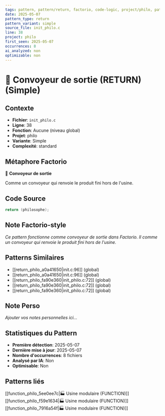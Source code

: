 ```yaml
---
tags: pattern, pattern/return, factorio, code-logic, project/philo, pattern/variant/simple
date: 2025-05-07
pattern_type: return
pattern_variant: simple
source_file: init_philo.c
line: 38
project: philo
first_seen: 2025-05-07
occurrences: 8
ai_analyzed: non
optimizable: non
---
```


# 🚚 Convoyeur de sortie (RETURN) (Simple)

## Contexte
- **Fichier**: `init_philo.c`
- **Ligne**: 38
- **Fonction**: Aucune (niveau global)
- **Projet**: philo
- **Variante**: Simple
- **Complexité**: standard

## Métaphore Factorio
🚚 **Convoyeur de sortie**

Comme un convoyeur qui renvoie le produit fini hors de l'usine.

## Code Source
```c
return (philosophe);
```

## Note Factorio-style
*Ce pattern fonctionne comme convoyeur de sortie dans Factorio. Il comme un convoyeur qui renvoie le produit fini hors de l'usine.*

## Patterns Similaires
- [[return_philo_a0a41650|init.c:96]] (global)
- [[return_philo_a0a41650|init.c:96]] (global)
- [[return_philo_fa90e360|init_philo.c:72]] (global)
- [[return_philo_fa90e360|init_philo.c:72]] (global)
- [[return_philo_fa90e360|init_philo.c:72]] (global)

## Note Perso
*Ajouter vos notes personnelles ici...*

## Statistiques du Pattern
- **Première détection**: 2025-05-07
- **Dernière mise à jour**: 2025-05-07
- **Nombre d'occurrences**: 8 fichiers
- **Analysé par IA**: Non
- **Optimisable**: Non

## Patterns liés
[[function_philo_5ee0ee7c|🏭 Usine modulaire (FUNCTION)]]
[[function_philo_f59e1634|🏭 Usine modulaire (FUNCTION)]]
[[function_philo_7916a54f|🏭 Usine modulaire (FUNCTION)]]
